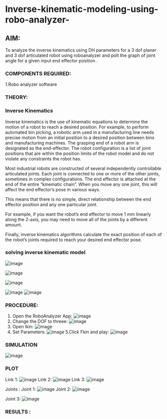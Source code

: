 # Inverse-kinematic-modeling-using-robo-analyzer-

 
## AIM: 
To analyze the inverse kinematics using DH parameters for a 3 dof planer and 3 dof articulated robot using roboanalyzer and polt the graph of joint angle for a given  input end effector position .


### COMPONENTS REQUIRED:
1.Robo analyzer software  


### THEORY: 
  
### Inverse Kinematics
 

Inverse kinematics is the use of kinematic equations to determine the motion of a robot to reach a desired position. For example, to perform automated bin picking, a robotic arm used in a manufacturing line needs precise motion from an initial position to a desired position between bins and manufacturing machines. The grasping end of a robot arm is designated as the end-effector. The robot configuration is a list of joint positions that are within the position limits of the robot model and do not violate any constraints the robot has.

 Most industrial robots are constructed of several independently controllable articulated joints. Each joint is connected to one or more of the other joints, sometimes in complex configurations. The end effector is attached at the end of the entire “kinematic chain”. When you move any one joint, this will affect the end effector’s pose in various ways.

This means that there is no simple, direct relationship between the end effector position and any one particular joint.

For example, if you want the robot’s end effector to move 1 mm linearly along the Z-axis, you may need to move all of the joints by a different amount.

Finally, inverse kinematics algorithms calculate the exact position of each of the robot’s joints required to reach your desired end effector pose.

### solving inverse kinematic model 
![image](https://user-images.githubusercontent.com/36288975/170622829-3fe97ef7-8ef1-44af-afae-b0954871aa0c.png)


![image](https://user-images.githubusercontent.com/36288975/170622902-f48fd9c7-f2ec-4fd5-904b-ea51be8298c3.png)

![image](https://user-images.githubusercontent.com/36288975/170622934-a3fd7f77-7eb2-4408-b66d-d6e3adbd1f99.png)

![image](https://user-images.githubusercontent.com/36288975/170622982-9c4d8b23-1563-4e17-9616-87bcc4f4501d.png)
![image](https://user-images.githubusercontent.com/36288975/170623020-f27efc12-bb58-4f62-840d-af544ac6689e.png)

### PROCEDURE:
1. Open the RoboAnalyzer App:
![image](https://github.com/srvasanthan33/Inverse-kinematic-modeling-using-robo-analyzer-/assets/102546622/e5bb8915-894c-4b5f-bd1e-430a51a49b57)
2. Change the DOF to threee:
![image](https://github.com/srvasanthan33/Inverse-kinematic-modeling-using-robo-analyzer-/assets/102546622/87f0a2b9-ac10-4d80-bdda-4782a5d36eed)
3. Open Ikin:
![image](https://github.com/srvasanthan33/Inverse-kinematic-modeling-using-robo-analyzer-/assets/102546622/c384773b-da2c-4d27-9414-e6684d305bce)
4. Set Parameters:
![image](https://github.com/srvasanthan33/Inverse-kinematic-modeling-using-robo-analyzer-/assets/102546622/8679da68-62b9-44d7-a9df-7d8e32626023)
5.Click Fkin and play:
![image](https://github.com/srvasanthan33/Inverse-kinematic-modeling-using-robo-analyzer-/assets/102546622/9dda2f0b-6582-41dd-961c-00cf0eef07f4)








### SIMULATION 
 
 ![image](https://github.com/srvasanthan33/Inverse-kinematic-modeling-using-robo-analyzer-/assets/102546622/0ab66b0c-5105-4904-995b-41145411d70f)

 
 
 
 
 
 ### PLOT 
 
 
 Link 1:
 ![image](https://github.com/srvasanthan33/Inverse-kinematic-modeling-using-robo-analyzer-/assets/102546622/d3474ea7-b3c8-46ff-a4b7-1324bd2c59e6)
 Link 2:
 ![image](https://github.com/srvasanthan33/Inverse-kinematic-modeling-using-robo-analyzer-/assets/102546622/d5fa73ab-c9bb-48b9-9a7c-ba7824cbae3b)
Link 3:
![image](https://github.com/srvasanthan33/Inverse-kinematic-modeling-using-robo-analyzer-/assets/102546622/38a0bbca-25f6-4a3e-92c4-af8ece297f42)

Joints :
Joint 1:
![image](https://github.com/srvasanthan33/Inverse-kinematic-modeling-using-robo-analyzer-/assets/102546622/71aadf80-92e7-4c77-b4be-e0c9859ac69a)
Joint 2:
![image](https://github.com/srvasanthan33/Inverse-kinematic-modeling-using-robo-analyzer-/assets/102546622/db075b5b-5488-49e1-95b5-0dd8c2375958)

Joint 3:
![image](https://github.com/srvasanthan33/Inverse-kinematic-modeling-using-robo-analyzer-/assets/102546622/41023660-4cab-49a8-adf7-d2ed6f6c93ab)


 
 
 
 
 
 
 
 
 

 
 














### RESULTS :  
